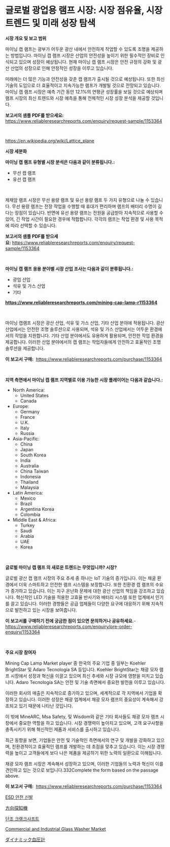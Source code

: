 <p><h1>글로벌 광업용 램프 시장: 시장 점유율, 시장 트렌드 및 미래 성장 탐색</h1></p><p><strong>시장 개요 및 보고 범위</strong></p>
<p><p>마이닝 캡 램프는 광부가 어두운 광산 내에서 안전하게 작업할 수 있도록 조명을 제공하는 방법입니다. 마이닝 캡 램프 시장은 산업의 안전성을 높이기 위한 필수적인 장비로 인식되고 있으며 성장이 예상됩니다. 현재 마이닝 캡 램프 시장은 안전 규정의 강화 및 광산 산업의 성장으로 인해 안정적인 성장을 이루고 있습니다.</p><p>미래에는 더 많은 기능과 안전성을 갖춘 캡 램프가 출시될 것으로 예상됩니다. 또한 최신 기술의 도입으로 더 효율적이고 지속가능한 램프가 개발될 것으로 전망되고 있습니다. 마이닝 캡 램프 시장은 예측 기간 동안 12.1%의 연평균 성장률을 보일 것으로 예상되며 램프 시장의 최신 트렌드와 시장 예측을 통해 전체적인 시장 성장 분석을 제공할 것입니다.</p></p>
<p><strong>보고서의 샘플 PDF를 받으세요:</strong> <a href="https://www.reliableresearchreports.com/enquiry/request-sample/1153364">https://www.reliableresearchreports.com/enquiry/request-sample/1153364</a></p>
<p>&nbsp;</p>
<p><a href="https://en.wikipedia.org/wiki/Lattice_plane">https://en.wikipedia.org/wiki/Lattice_plane</a></p>
<p><strong>시장 세분화</strong></p>
<p><strong>마이닝 캡 램프 유형별 시장 분석은 다음과 같이 분류됩니다.:</strong></p>
<p><ul><li>무선 캡 램프</li><li>유선 캡 램프</li></ul></p>
<p>&nbsp;</p>
<p><p>제채암 램프 시장은 무선 용량 램프 및 유선 용량 램프 두 가지 유형으로 나눌 수 있습니다. 무선 용량 램프는 전장 작업을 수행할 때 휴대가 편리하며 램프의 배터리 수명이 길다는 장점이 있습니다. 반면에 유선 용량 램프는 전원을 공급받아 지속적으로 사용할 수 있어, 긴 작업 시간이 필요한 경우에 적합합니다. 각각의 램프는 작업 환경 및 사용 목적에 따라 선택할 수 있습니다.</p></p>
<p><strong>보고서의 샘플 PDF를 받으세요:</strong>&nbsp;<a href="https://www.reliableresearchreports.com/enquiry/request-sample/1153364">https://www.reliableresearchreports.com/enquiry/request-sample/1153364</a></p>
<p>&nbsp;</p>
<p><strong> 마이닝 캡 램프 응용 분야별 시장 산업 조사는 다음과 같이 분류됩니다.:</strong></p>
<p><ul><li>광업 산업</li><li>석유 및 가스 산업</li><li>기타</li></ul></p>
<p><strong><a href="https://www.reliableresearchreports.com/mining-cap-lamp-r1153364">https://www.reliableresearchreports.com/mining-cap-lamp-r1153364</a></strong></p>
<p>&nbsp;</p>
<p><p>마이닝 캡램프 시장은 광산 산업, 석유 및 가스 산업, 기타 산업 분야에 적용됩니다. 광산 산업에서는 안전한 조명 솔루션으로 사용되며, 석유 및 가스 산업에서는 어두운 환경에서의 작업을 지원합니다. 기타 산업 분야에서도 유용하게 활용되며, 안전한 작업 환경을 제공합니다. 이러한 산업 분야에서의 캡 램프는 작업자들에게 안전하고 효율적인 조명 솔루션을 제공합니다.</p></p>
<p><strong>이 보고서 구매:</strong>&nbsp; <a href="https://www.reliableresearchreports.com/purchase/1153364">https://www.reliableresearchreports.com/purchase/1153364</a></p>
<p>&nbsp;</p>
<p><strong>지역 측면에서 마이닝 캡 램프 지역별로 이용 가능한 시장 플레이어는 다음과 같습니다.:</strong></p>
<p><ul>
    <li>
        North America:
        <ul>
            <li>United States</li>
            <li>Canada</li>
        </ul>
    </li>
    <li>
        Europe:
        <ul>
            <li>Germany</li>
            <li>France</li>
            <li>U.K.</li>
            <li>Italy</li>
            <li>Russia</li>
        </ul>
    </li>
    <li>
        Asia-Pacific:
        <ul>
            <li>China</li>
            <li>Japan</li>
            <li>South Korea</li>
            <li>India</li>
            <li>Australia</li>
            <li>China Taiwan</li>
            <li>Indonesia</li>
            <li>Thailand</li>
            <li>Malaysia</li>
        </ul>
    </li>
    <li>
        Latin America:
        <ul>
            <li>Mexico</li>
            <li>Brazil</li>
            <li>Argentina Korea</li>
            <li>Colombia</li>
        </ul>
    </li>
    <li>
        Middle East & Africa:
        <ul>
            <li>Turkey</li>
            <li>Saudi</li>
            <li>Arabia</li>
            <li>UAE</li>
            <li>Korea</li>
        </ul>
    </li>
    </ul></p>
<p>&nbsp;</p>
<p><strong>글로벌 마이닝 캡 램프 의 새로운 트렌드는 무엇입니까? 시장?</strong></p>
<p><p>글로벌 광산 캡 램프 시장의 주요 추세 중 하나는 IoT 기술의 증가입니다. 이는 채굴 환경에서 더욱 스마트하고 안전한 램프 시스템을 보장합니다. 또한 친환경 캡 램프의 수요가 증가하고 있습니다. 이는 지구 온난화 문제에 대한 광산 산업의 책임을 강조하고 있습니다. 혁신적인 LED 기술을 적용한 고효율 반사기와 배터리 시스템 또한 업계에서 인기를 끌고 있습니다. 이러한 경향들은 공급 업체들이 다양한 요구에 대응하기 위해 지속적으로 발전하고 있는 시장을 보여줍니다.</p></p>
<p><strong>이 보고서를 구매하기 전에 궁금한 점이 있으면 문의하거나 공유하세요.</strong>- <a href="https://www.reliableresearchreports.com/enquiry/pre-order-enquiry/1153364">https://www.reliableresearchreports.com/enquiry/pre-order-enquiry/1153364</a></p>
<p>&nbsp;</p>
<p><strong>주요 시장 참여자</strong></p>
<p><p>Mining Cap Lamp Market player 중 한국의 주요 기업 중 일부는 Koehler BrightStar 및 Adaro Tecnología SA 등입니다. Koehler BrightStar는 채광 모자 램프 시장에서 성장과 혁신을 이끌고 있으며 최신 추세와 시장 규모에 영향을 미치고 있습니다. Adaro Tecnología SA는 안전 및 기술 측면에서 중요한 발전을 이루고 있습니다.</p><p>이러한 회사의 매출은 지속적으로 증가하고 있으며, 세계적으로 각 지역에서 기업을 확장하고 있습니다. 이러한 성장은 채광 업계에서 채광 모자 램프의 중요성이 계속해서 강조되고 있기 때문에 나타난 것입니다.</p><p>이 밖에 MineARC, Msa Safety, 및 Wisdom와 같은 기타 회사들도 채광 모자 램프 시장에서 중요한 역할을 하고 있습니다. 시장 경쟁력이 높아지고 있으며, 고객 요구사항을 충족시키기 위해 혁신적인 제품과 서비스를 출시하고 있습니다.</p><p>최근 동향을 보면, 기업들은 안전 및 기술적인 측면에서의 연구 및 개발을 강화하고 있으며, 친환경적이고 효율적인 램프를 개발하는 데 초점을 맞추고 있습니다. 이는 시장 경쟁력을 높이고 고객들에게 보다 나은 제품을 제공하기 위한 노력의 일환으로 이해됩니다.</p><p>채광 모자 램프 시장은 계속해서 성장하고 있으며, 이러한 기업들의 노력과 혁신이 이를 견인하고 있는 것으로 보입니다.332Complete the form based on the passage above.</p></p>
<p><strong>이 보고서 구매:</strong>&nbsp;&nbsp;<a href="https://www.reliableresearchreports.com/purchase/1153364">https://www.reliableresearchreports.com/purchase/1153364</a></p>
<p><p><a href="https://github.com/rcabello548/Market-Research-Report-List-2/blob/main/764504538285.md">ESD 안전 신발</a></p><p><a href="https://github.com/roulaayoub-saad/Market-Research-Report-List-2/blob/main/746939729103.md">方向探知機</a></p><p><a href="https://github.com/KellyLyncyh543964/Market-Research-Report-List-3/blob/main/969728138284.md">단조 크랭크샤프트</a></p><p><a href="https://www.linkedin.com/pulse/commercial-industrial-glass-washer-market-research-report-86bec">Commercial and Industrial Glass Washer Market</a></p><p><a href="https://github.com/zjkmgcs938405/Market-Research-Report-List-3/blob/main/992188029102.md">ダイナミック血圧計</a></p></p>